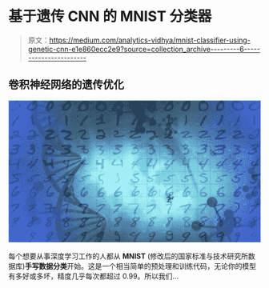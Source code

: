 # 基于遗传 CNN 的 MNIST 分类器

> 原文：<https://medium.com/analytics-vidhya/mnist-classifier-using-genetic-cnn-e1e860ecc2e9?source=collection_archive---------6----------------------->

## 卷积神经网络的遗传优化

![](img/afa4083be879e2d95c52d915ca831ed9.png)

每个想要从事深度学习工作的人都从 **MNIST** (修改后的国家标准与技术研究所数据库)**手写数据分类**开始。这是一个相当简单的预处理和训练代码，无论你的模型有多好或多坏，精度几乎每次都超过 0.99。所以我们…